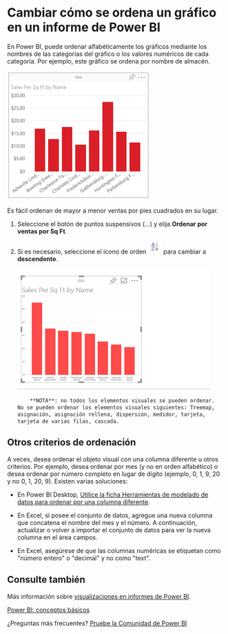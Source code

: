 <properties
   pageTitle="Cambiar cómo se ordena un gráfico en un informe de Power BI"
   description="Cambiar cómo se ordena un gráfico en un informe de Power BI"
   services="powerbi"
   documentationCenter=""
   authors="mihart"
   manager="mblythe"
   backup=""
   editor=""
   tags=""
   qualityFocus="no"
   qualityDate=""/>

<tags
   ms.service="powerbi"
   ms.devlang="NA"
   ms.topic="article"
   ms.tgt_pltfrm="NA"
   ms.workload="powerbi"
   ms.date="10/05/2016"
   ms.author="mihart"/>

# Cambiar cómo se ordena un gráfico en un informe de Power BI

En Power BI, puede ordenar alfabéticamente los gráficos mediante los nombres de las categorías del gráfico o los valores numéricos de cada categoría. Por ejemplo, este gráfico se ordena por nombre de almacén.

![](media/powerbi-service-change-how-a-chart-is-sorted/PBI_ChartSortCategory.png)

Es fácil ordenan de mayor a menor ventas por pies cuadrados en su lugar.

1.  Seleccione el botón de puntos suspensivos (...) y elija **Ordenar por ventas por Sq Ft**.

2.  Si es necesario, seleccione el icono de orden ![](media/powerbi-service-change-how-a-chart-is-sorted/sortIcon.png) para cambiar a **descendente**.

    ![](media/powerbi-service-change-how-a-chart-is-sorted/sortby.gif)

    
            **NOTA**: no todos los elementos visuales se pueden ordenar.  No se pueden ordenar los elementos visuales siguientes: Treemap, asignación, asignación rellena, dispersión, medidor, tarjeta, tarjeta de varias filas, cascada.

##  Otros criterios de ordenación

A veces, desea ordenar el objeto visual con una columna diferente u otros criterios.  Por ejemplo, desea ordenar por mes (y no en orden alfabético) o desea ordenar por número completo en lugar de dígito (ejemplo, 0, 1, 9, 20 y no 0, 1, 20, 9).  Existen varias soluciones:

-   En Power BI Desktop, [Utilice la ficha Herramientas de modelado de datos para ordenar por una columna diferente](powerbi-desktop-sort-by-column.md).

-   En Excel, si posee el conjunto de datos, agregue una nueva columna que concatena el nombre del mes y el número. A continuación, actualizar o volver a importar el conjunto de datos para ver la nueva columna en el área campos.

-   En Excel, asegúrese de que las columnas numéricas se etiquetan como "número entero" o "decimal" y no como "text".

## Consulte también

Más información sobre [visualizaciones en informes de Power BI](powerbi-service-visualizations-for-reports.md).

[Power BI: conceptos básicos](powerbi-service-basic-concepts.md)

¿Preguntas más frecuentes? [Pruebe la Comunidad de Power BI](http://community.powerbi.com/)
